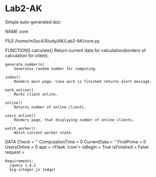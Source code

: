 # Lab2-AK

Simple auto-generated doc:

NAME
    core

FILE
    /home/m3sc4/Study/AK/Lab2-AK/core.py

FUNCTIONS
    calculate()
        Return current data for calculation(borders of calculation for client).
    
    generate_number(n)
        Generates random number for computing.
    
    index()
        Renders main page. Case work is finished returns alert message.
    
    mark_online()
        Marks client online.
    
    online()
        Returns number of online clients.
    
    users_online()
        Renders page, that displaying number of online clients.
    
    watch_worker()
        Watch current worker state.

DATA
    Check = ''
    ComputationTime = 0
    CurrentData = ''
    FirstPrime = 0
    UsersOnline = 0
    app = <Flask 'core'>
    isBegin = True
    isFinished = False
    request = <LocalProxy unbound>
    
    Requirements: 
      jquery 1.4.2
      big-integer.js (edge)
    
